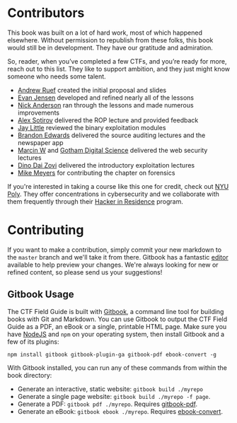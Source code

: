 # Contributors
This book was built on a lot of hard work, most of which happened elsewhere. Without permission to republish from these folks, this book would still be in development. They have our gratitude and admiration.

So, reader, when you’ve completed a few CTFs, and you’re ready for more, reach out to this list. They like to support ambition, and they just might know someone who needs some talent.

* [Andrew Ruef](http://www.mimisbrunnr.net/~munin/blog/) created the initial proposal and slides
* [Evan Jensen](https://github.com/wontonSlim) developed and refined nearly all of the lessons
* [Nick Anderson](https://github.com/PoppySeedPlehzr) ran through the lessons and made numerous improvements
* [Alex Sotirov](http://www.phreedom.org/) delivered the ROP lecture and provided feedback
* [Jay Little](https://twitter.com/computerality) reviewed the binary exploitation modules
* [Brandon Edwards](https://twitter.com/drraid) delivered the source auditing lectures and the newspaper app
* [Marcin W](https://twitter.com/marcinw) and [Gotham Digital Science](http://www.gdssecurity.com/) delivered the web security lectures
* [Dino Dai Zovi](http://www.theta44.org/main.html) delivered the introductory exploitation lectures
* [Mike Meyers](https://twitter.com/fristle) for contributing the chapter on forensics

If you're interested in taking a course like this one for credit, check out [NYU Poly](http://engineering.nyu.edu/academics/departments/computer/). They offer concentrations in cybersecurity and we collaborate with them frequently through their [Hacker in Residence](http://www.isis.poly.edu/hackers-in-residence) program.

# Contributing
If you want to make a contribution, simply commit your new markdown to the `master` branch and we'll take it from there. Gitbook has a fantastic [editor](https://github.com/GitbookIO/editor/releases) available to help preview your changes. We're always looking for new or refined content, so please send us your suggestions!

## Gitbook Usage
The CTF Field Guide is built with [Gitbook](https://github.com/GitbookIO/gitbook), a command line tool for building books with Git and Markdown. You can use Gitbook to output the CTF Field Guide as a PDF, an eBook or a single, printable HTML page. Make sure you have [NodeJS](http://nodejs.org/) and `npm` on your operating system, then install Gitbook and a few of its plugins:

```
npm install gitbook gitbook-plugin-ga gitbook-pdf ebook-convert -g
```

With Gitbook installed, you can run any of these commands from within the book directory:
* Generate an interactive, static website: ```gitbook build ./myrepo```
* Generate a single page website: ```gitbook build ./myrepo -f page```.
* Generate a PDF: ```gitbook pdf ./myrepo```. Requires [gitbook-pdf](https://github.com/GitbookIO/gitbook-pdf).
* Generate an eBook: ```gitbook ebook ./myrepo```. Requires [ebook-convert](http://manual.calibre-ebook.com/cli/ebook-convert.html).
